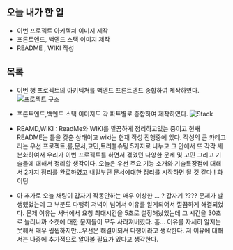 ## 오늘 내가 한 일
- 이번 프로젝트 아키텍쳐 이미지 제작
- 프론트엔드, 백엔드 스택 이미지 제작
- README , WIKI 작성

## 목록
- 이번 행 프로젝트의 아키텍쳐를 백엔드 프론트엔드 종합하여 제작하였다.
![프로젝트 구조](https://user-images.githubusercontent.com/59644518/131380681-16fc9fa7-eb5a-45ce-84ee-ea84eb14d28f.png)

- 프론트엔드,백엔드 스택 이미지도 각 파트별로 종합하여 제작하였다.
![Stack](https://user-images.githubusercontent.com/59644518/131380702-bad891c7-28c4-437b-997a-f39590db617c.png)

- REAMD,WIKI : ReadMe와 WIKI를 깔끔하게 정리하고있는 중이고 현재  README는 틀을 갖춘 상태이고 wiki는 현재 작성 진행중에 있다. 작성의 큰 카테고리는 우선 프로젝트,룰,문서,고민,트러블슈팅 5가지로 나누고 그 안에서 또 각각 세분화하여서 우리가 이번 프로젝트를 하면서 겪었던 다양한 문제 및 고민 그리고 기술들에 대해서 정리할 생각이다. 오늘은 우선 주요 기능 소개와 기술특장점에 대해서 2가지 정리를 완료하였고 내일부턴 문서에대한 정리를 시작하면 될 것 같다 ! 화이팅

- 아 추가로 오늘 채팅이 갑자기 작동안하는 매우 이상한 ... ? 갑자기 ???? 문제가 발생했었는데 그 부분도 다행히 저녁이 넘어서 이유를 알게되어서 깔끔하게 해결되었다. 문제 이유는 서버에서 요청 최대시간을 5초로 설정해놨었는데 그 시간을 30초로 늘리니까 소켓에 대한 문제들이 모두 사라져버렸다. 흠... 이유를 자세히 알지는 못해서 매우 찝찝하지만...우선은 해결이되서 다행이라고 생각한다. 저 이유에 대해서는 나중에 추가적으로 알아볼 필요가 있다고 생각한다.
